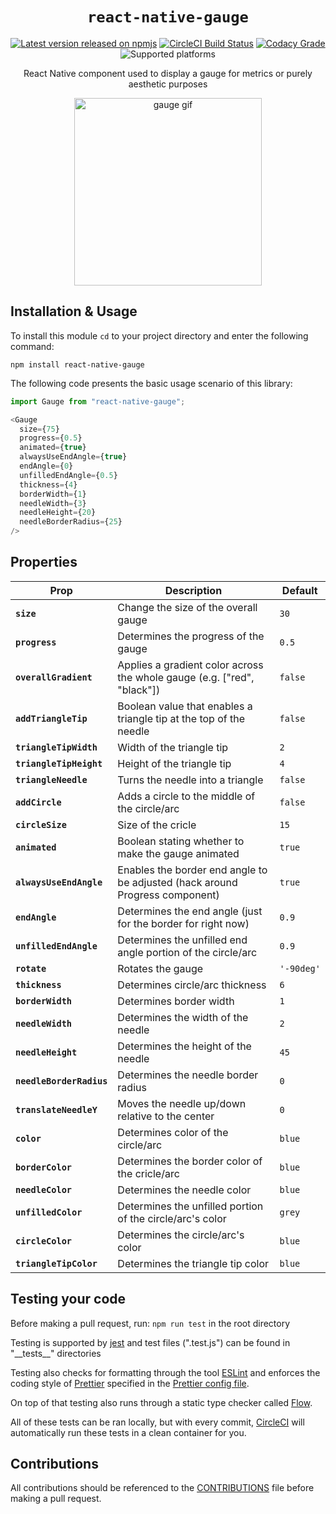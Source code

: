 <p align="center">
  <h1 align="center"> <code>react-native-gauge</code> </h1>
</p>
<p align="center">
    <a href="https://www.npmjs.com/package/react-native-gauge"><img src="https://img.shields.io/npm/v/react-native-gauge" alt="Latest version released on npmjs" /></a>
    <a href="https://app.circleci.com/pipelines/github/cwnicoletti/react-native-gauge"><img src="https://img.shields.io/circleci/build/github/cwnicoletti/react-native-gauge" alt="CircleCI Build Status" /></a>
    <a href="https://app.codacy.com/gh/cwnicoletti/react-native-gauge/dashboard?branch=main"><img src="https://img.shields.io/codacy/grade/ea132b46de7f4194b2eb8f3b6f5d0d85" alt="Codacy Grade" /></a>
    <img src="https://img.shields.io/badge/platform-ios-lightgrey.svg" alt="Supported platforms" />
</p>
<p align="center">
  React Native component used to display a gauge for metrics or purely aesthetic purposes 
</p>
<p align="center">
  <img width=300 src="https://user-images.githubusercontent.com/56566033/153973217-a1f4cc50-a53b-4946-8d1f-0403fe018e64.gif" alt="gauge gif" />
 </p>

Installation & Usage
--------------------

To install this module `cd` to your project directory and enter the following command:
```
npm install react-native-gauge
```

The following code presents the basic usage scenario of this library:
```javascript
import Gauge from "react-native-gauge";

<Gauge
  size={75}
  progress={0.5}
  animated={true}
  alwaysUseEndAngle={true}
  endAngle={0}
  unfilledEndAngle={0.5}
  thickness={4}
  borderWidth={1}
  needleWidth={3}
  needleHeight={20}
  needleBorderRadius={25}
/>
```

Properties
----------

| Prop                                 | Description                                                                  | Default                |
| ------------------------------------ | ---------------------------------------------------------------------------- | ---------------------- |
| **`size`**                           | Change the size of the overall gauge                                         | `30`                   |
| **`progress`**                       | Determines the progress of the gauge                                         | `0.5`                  |
| **`overallGradient`**                | Applies a gradient color across the whole gauge (e.g. ["red", "black"])      | `false`                |
| **`addTriangleTip`**                 | Boolean value that enables a triangle tip at the top of the needle           | `false`                |
| **`triangleTipWidth`**               | Width of the triangle tip                                                    | `2`                    |
| **`triangleTipHeight`**              | Height of the triangle tip                                                   | `4`                    |
| **`triangleNeedle`**                 | Turns the needle into a triangle                                             | `false`                |
| **`addCircle`**                      | Adds a circle to the middle of the circle/arc                                | `false`                |
| **`circleSize`**                     | Size of the cricle                                                           | `15`                   |
| **`animated`**                       | Boolean stating whether to make the gauge animated                           | `true`                 |
| **`alwaysUseEndAngle`**              | Enables the border end angle to be adjusted (hack around Progress component) | `true`                 |
| **`endAngle`**                       | Determines the end angle (just for the border for right now)                 | `0.9`                  |
| **`unfilledEndAngle`**               | Determines the unfilled end angle portion of the circle/arc                  | `0.9`                  |
| **`rotate`**                         | Rotates the gauge                                                            | `'-90deg'`             |
| **`thickness`**                      | Determines circle/arc thickness                                              | `6`                    |
| **`borderWidth`**                    | Determines border width                                                      | `1`                    |
| **`needleWidth`**                    | Determines the width of the needle                                           | `2`                    |
| **`needleHeight`**                   | Determines the height of the needle                                          | `45`                   |
| **`needleBorderRadius`**             | Determines the needle border radius                                          | `0`                    |
| **`translateNeedleY`**               | Moves the needle up/down relative to the center                              | `0`                    |
| **`color`**                          | Determines color of the circle/arc                                           | `blue`                 |
| **`borderColor`**                    | Determines the border color of the cricle/arc                                | `blue`                 |
| **`needleColor`**                    | Determines the needle color                                                  | `blue`                 |
| **`unfilledColor`**                  | Determines the unfilled portion of the circle/arc's color                    | `grey`                 |
| **`circleColor`**                    | Determines the circle/arc's color                                            | `blue`                 |
| **`triangleTipColor`**               | Determines the triangle tip color                                            | `blue`                 |

Testing your code
-----------------

Before making a pull request, run: `npm run test` in the root directory

Testing is supported by [jest](https://jestjs.io/) and test files (".test.js") can be found in "\_\_tests\_\_" directories

Testing also checks for formatting through the tool [ESLint](https://eslint.org/) and enforces the coding style of [Prettier](https://prettier.io/) specified in the [Prettier config file](https://github.com/cwnicoletti/react-native-gauge/blob/main/prettier.config.js).

On top of that testing also runs through a static type checker called [Flow](https://flow.org/). 

All of these tests can be ran locally, but with every commit, [CircleCI](https://circleci.com/product/) will automatically run these tests in a clean container for you.

Contributions
-------------
All contributions should be referenced to the [CONTRIBUTIONS](https://github.com/cwnicoletti/react-native-gauge/blob/main/CONTRIBUTING.md) file before making a pull request.
